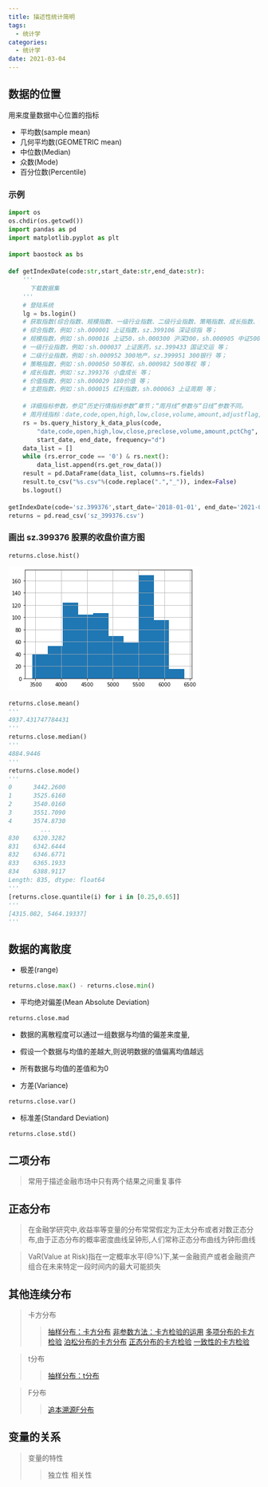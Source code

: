 ```yaml
---
title: 描述性统计简明
tags:
  - 统计学
categories:
  - 统计学 
date: 2021-03-04
---
```


## 数据的位置
用来度量数据中心位置的指标
- 平均数(sample mean)
- 几何平均数(GEOMETRIC mean)
- 中位数(Median)
- 众数(Mode)
- 百分位数(Percentile)

### 示例
```python
import os
os.chdir(os.getcwd())
import pandas as pd
import matplotlib.pyplot as plt

import baostock as bs

def getIndexDate(code:str,start_date:str,end_date:str):
    '''
      下载数据集
    '''
    # 登陆系统
    lg = bs.login()
    # 获取指数(综合指数、规模指数、一级行业指数、二级行业指数、策略指数、成长指数、价值指数、主题指数)K线数据
    # 综合指数，例如：sh.000001 上证指数，sz.399106 深证综指 等；
    # 规模指数，例如：sh.000016 上证50，sh.000300 沪深300，sh.000905 中证500，sz.399001 深证成指等；
    # 一级行业指数，例如：sh.000037 上证医药，sz.399433 国证交运 等；
    # 二级行业指数，例如：sh.000952 300地产，sz.399951 300银行 等；
    # 策略指数，例如：sh.000050 50等权，sh.000982 500等权 等；
    # 成长指数，例如：sz.399376 小盘成长 等；
    # 价值指数，例如：sh.000029 180价值 等；
    # 主题指数，例如：sh.000015 红利指数，sh.000063 上证周期 等；

    # 详细指标参数，参见“历史行情指标参数”章节；“周月线”参数与“日线”参数不同。
    # 周月线指标：date,code,open,high,low,close,volume,amount,adjustflag,turn,pctChg
    rs = bs.query_history_k_data_plus(code,
        "date,code,open,high,low,close,preclose,volume,amount,pctChg",
        start_date, end_date, frequency="d")
    data_list = []
    while (rs.error_code == '0') & rs.next():
        data_list.append(rs.get_row_data())
    result = pd.DataFrame(data_list, columns=rs.fields)
    result.to_csv("%s.csv"%(code.replace(".","_")), index=False)
    bs.logout()

getIndexDate(code='sz.399376',start_date='2018-01-01', end_date='2021-06-10')
returns = pd.read_csv('sz_399376.csv')
```

### 画出 sz.399376 股票的收盘价直方图
```python
returns.close.hist()
```
![](/images/post/closeHist.png)

```python
returns.close.mean()
'''
4937.431747784431
'''
returns.close.median()
'''
4884.9446
'''
returns.close.mode()
'''
0      3442.2600
1      3525.6160
2      3540.0160
3      3551.7090
4      3574.8730
         ...    
830    6320.3282
831    6342.6444
832    6346.6771
833    6365.1933
834    6388.9117
Length: 835, dtype: float64
'''
[returns.close.quantile(i) for i in [0.25,0.65]]
'''
[4315.082, 5464.19337]
'''
```

## 数据的离散度
- 极差(range)
```python
returns.close.max() - returns.close.min()
```
- 平均绝对偏差(Mean Absolute Deviation)
```python
returns.close.mad
```
  - 数据的离散程度可以通过一组数据与均值的偏差来度量,
  - 假设一个数据与均值的差越大,则说明数据的值偏离均值越远
  - 所有数据与均值的差值和为0

- 方差(Variance)
```python
returns.close.var()
```
- 标准差(Standard Deviation)
```python
returns.close.std()
```
## 二项分布
>常用于描述金融市场中只有两个结果之间重复事件

## 正态分布
>在金融学研究中,收益率等变量的分布常常假定为正太分布或者对数正态分布,由于正态分布的概率密度曲线呈钟形,人们常称正态分布曲线为钟形曲线

>VaR(Value at Risk)指在一定概率水平(@%)下,某一金融资产或者金融资产组合在未来特定一段时间内的最大可能损失

## 其他连续分布
>卡方分布
>>[抽样分布：卡方分布](https://www.afenxi.com/26465.html)
>>[非参数方法：卡方检验的运用](https://www.afenxi.com/25469.html)
>>[多项分布的卡方检验](https://www.afenxi.com/25471.html)
>>[泊松分布的卡方分布](https://www.afenxi.com/25476.html)
>>[正态分布的卡方检验](https://www.afenxi.com/26747.html)
>>[一致性的卡方检验](https://www.afenxi.com/26744.html)

>t分布
>>[抽样分布：t分布](https://www.afenxi.com/26408.html)

>F分布
>>[追本溯源F分布](https://www.afenxi.com/25457.html)


## 变量的关系
>变量的特性
>>独立性
>>相关性





